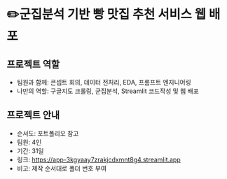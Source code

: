 # ✏️군집분석 기반 빵 맛집 추천 서비스 웹 배포

## 프로젝트 역할
- 팀원과 함께: 콘셉트 회의, 데이터 전처리, EDA, 프롬프트 엔지니어링
- 나만의 역할: 구글지도 크롤링, 군집분석, Streamlit 코드작성 및 웹 배포

## 프로젝트 안내
- 순서도: 포트폴리오 참고
- 팀원: 4인
- 기간: 31일
- 링크: https://app-3kgyaay7zrakjcdxmnt8g4.streamlit.app
- 비고: 제작 순서대로 폴더 번호 부여
